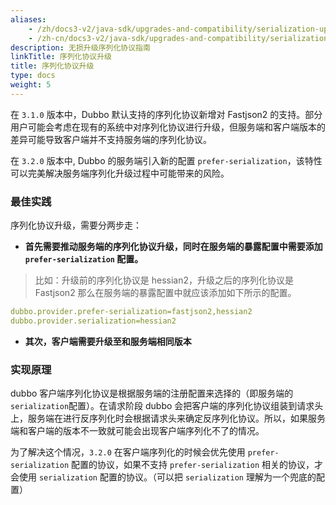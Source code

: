 ```yaml
---
aliases:
    - /zh/docs3-v2/java-sdk/upgrades-and-compatibility/serialization-upgrade/
    - /zh-cn/docs3-v2/java-sdk/upgrades-and-compatibility/serialization-upgrade/
description: 无损升级序列化协议指南
linkTitle: 序列化协议升级
title: 序列化协议升级
type: docs
weight: 5
---
```






在 `3.1.0` 版本中，Dubbo 默认支持的序列化协议新增对 Fastjson2 的支持。部分用户可能会考虑在现有的系统中对序列化协议进行升级，但服务端和客户端版本的差异可能导致客户端并不支持服务端的序列化协议。

在 `3.2.0` 版本中, Dubbo 的服务端引入新的配置 `prefer-serialization`，该特性可以完美解决服务端序列化升级过程中可能带来的风险。


### 最佳实践

序列化协议升级，需要分两步走：

* **首先需要推动服务端的序列化协议升级，同时在服务端的暴露配置中需要添加 `prefer-serialization` 配置。**
> 比如：升级前的序列化协议是 hessian2，升级之后的序列化协议是 Fastjson2 那么在服务端的暴露配置中就应该添加如下所示的配置。

```yaml
dubbo.provider.prefer-serialization=fastjson2,hessian2
dubbo.provider.serialization=hessian2
```
* **其次，客户端需要升级至和服务端相同版本**

### 实现原理

dubbo 客户端序列化协议是根据服务端的注册配置来选择的（即服务端的`serialization`配置）。在请求阶段 dubbo 会把客户端的序列化协议组装到请求头上，服务端在进行反序列化时会根据请求头来确定反序列化协议。所以，如果服务端和客户端的版本不一致就可能会出现客户端序列化不了的情况。

为了解决这个情况，`3.2.0` 在客户端序列化的时候会优先使用 `prefer-serialization` 配置的协议，如果不支持 `prefer-serialization` 相关的协议，才会使用 `serialization` 配置的协议。（可以把 `serialization` 理解为一个兜底的配置）
